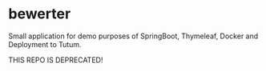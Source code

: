 # bewerter
Small application for demo purposes of SpringBoot, Thymeleaf, Docker and Deployment to Tutum.

THIS REPO IS DEPRECATED!
